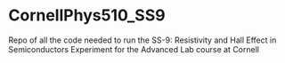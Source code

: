 # CornellPhys510_SS9
Repo of all the code needed to run the SS-9: Resistivity and Hall Effect in Semiconductors Experiment for the Advanced Lab course at Cornell
